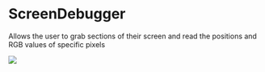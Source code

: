 # ScreenDebugger
Allows the user to grab sections of their screen and read the positions and RGB values of specific pixels

![](https://github.com/SimpleNic/ScreenDebugger/ClickAnimation.gif)
